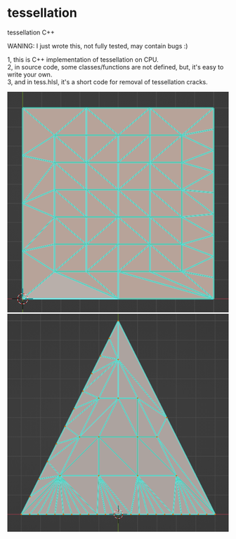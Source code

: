 # tessellation
tessellation C++

WANING: I just wrote this, not fully tested, may contain bugs :)

1, this is C++ implementation of tessellation on CPU. <br>
2, in source code, some classes/functions are not defined, but, it's easy to write your own. <br>
3, and in tess.hlsl, it's a short code for removal of tessellation cracks.

![alt text](https://github.com/dong-zhan/tessellation/blob/main/497.png)
![alt text](https://github.com/dong-zhan/tessellation/blob/main/498.png)
